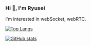 ### Hi 👋, I'm Ryusei  

I'm interested in webSocket, webRTC.  


[![Top Langs](https://github-readme-stats.vercel.app/api/top-langs/?username=ryusei1068&theme=vue-dark&show_icons=true&layout=compact)](https://github.com/ryusei1068/github-readme-stats)  

[![ GitHub stats](https://github-readme-stats.vercel.app/api?username=ryusei1068&theme=vue-dark&show_icons=true)](https://github.com/ryusei1068/github-readme-stats)  

<!--
**ryusei1068/ryusei1068** is a ✨ _special_ ✨ repository because its `README.md` (this file) appears on your GitHub profile.

Here are some ideas to get you started:

- 🔭 I’m currently working on ...
- 🌱 I’m currently learning ...
- 👯 I’m looking to collaborate on ...
- 🤔 I’m looking for help with ...
- 💬 Ask me about ...
- 📫 How to reach me: ...
- 😄 Pronouns: ...
- ⚡ Fun fact: ...
-->
